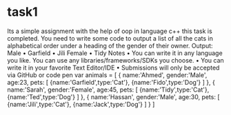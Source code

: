 # task1
Its a simple assignment 
with the help of oop in language c++ this task is completed.
You need to write some code to output a list of all the cats in alphabetical order under a heading of the gender of their owner.
Output:
Male
•	Garfield
•	Jili
Female
•	Tidy
Notes
•	You can write it in any language you like. You can use any libraries/frameworks/SDKs you choose.
•	You can write it in your favorite Text Editor/IDE
•	Submissions will only be accepted via GitHub or code pen
var animals = [
    {
        name:'Ahmed',
        gender:'Male',
        age:23,
        pets: [
            {name:'Garfield',type:'Cat'}, 
            {name:'Fido',type:'Dog'}
        ]
    },
    {
        name:'Sarah',
        gender:'Female',
        age:45,
        pets: [
            {name:'Tidy',type:'Cat'}, 
            {name:'Ted',type:'Dog'}
        ]
    },
    {
        name:'Hassan',
        gender:'Male',
        age:30,
        pets: [
            {name:'Jili',type:'Cat'}, 
            {name:'Jack',type:'Dog'}
        ]
    }
]

